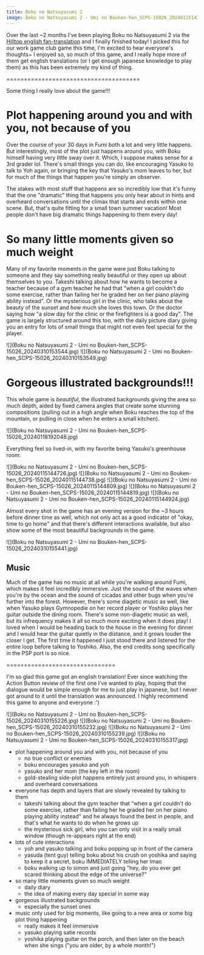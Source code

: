 ```yaml
---
title: Boku no Natsuyasumi 2
image: Boku no Natsuyasumi 2 - Umi no Bouken-hen_SCPS-15026_20240115143636.jpg
---
```


Over the last ~2 months I've been playing Boku no Natsuyasumi 2 via the [Hilltop english fan-translation](https://www.patreon.com/posts/boku-no-2-patch-92070798) and I finally finished today! I picked this for our work game club game this time, I'm excited to hear everyone's thoughts~ I enjoyed so, so much of this game, and I really hope more of them get english translations (or I get enough japanese knowledge to play them) as this has been extremely my kind of thing.

======================================

Some thing I really love about the game!!!

# Plot happening around you and with you, not because of you

Over the course of your 30 days in Fumi both a lot and very little happens. But interestingly, most of the plot just happens around you, with Boku himself having very little sway over it. Which, I suppose makes sense for a 3rd grader lol. There's small things you can do, like encouraging Yasuko to talk to Yoh again, or bringing the key that Yasuko's mom leaves to her, but for much of the things that happen you're simply an observer. 

The stakes with most stuff that happens are so incredibly low that it's funny that the one "dramatic" thing that happens you only hear about in hints and overheard conversations until the climax that starts and ends within one scene. But, that's quite fitting for a small town summer vacation! Most people don't have big dramatic things happening to them every day!

# So many little moments given so much weight

Many of my favorite moments in the game were just Boku talking to someone and they say something really beautiful or they open up about themselves to you. Takeshi talking about how he wants to become a teacher because of a gym teacher he had that "when a girl couldn't do some exercise, rather than failing her he graded her on her piano playing ability instead". Or the mysterious girl in the clinic, who talks about the beauty of the sunset and how much she loves this town. Or the doctor saying how "a slow day for the clinic or the firefighters is a good day". The game is largely structured around this too, with the daily picture diary giving you an entry for lots of small things that might not even feel special for the player.

![](Boku no Natsuyasumi 2 - Umi no Bouken-hen_SCPS-15026_20240310153544.jpg)
![](Boku no Natsuyasumi 2 - Umi no Bouken-hen_SCPS-15026_20240310153549.jpg)


# Gorgeous illustrated backgrounds!!!

This whole game is *beautiful*, the illustrated backgrounds giving the area so much depth, aided by fixed camera angles that create some stunning compositions (pulling out in a high angle when Boku reaches the top of the mountain, or pulling in close when he enters a small kitchen).

![](Boku no Natsuyasumi 2 - Umi no Bouken-hen_SCPS-15026_20240118192048.jpg)

Everything feel so lived-in, with my favorite being Yasuko's greenhouse room:

![](Boku no Natsuyasumi 2 - Umi no Bouken-hen_SCPS-15026_20240115144726.jpg)
![](Boku no Natsuyasumi 2 - Umi no Bouken-hen_SCPS-15026_20240115144738.jpg)
![](Boku no Natsuyasumi 2 - Umi no Bouken-hen_SCPS-15026_20240115144809.jpg)
![](Boku no Natsuyasumi 2 - Umi no Bouken-hen_SCPS-15026_20240115144819.jpg)
![](Boku no Natsuyasumi 2 - Umi no Bouken-hen_SCPS-15026_20240115144924.jpg)

Almost every shot in the game has an evening version for the ~3 hours before dinner time as well, which not only act as a good indicator of "okay, time to go home" and that there's different interactions available, but also show some of the most beautiful backgrounds in the game.

![](Boku no Natsuyasumi 2 - Umi no Bouken-hen_SCPS-15026_20240310155441.jpg)

## Music

Much of the game has no music at all while you're walking around Fumi, which makes it feel incredibly immersive. Just the sound of the waves when you're by the ocean and the sound of cicadas and other bugs when you're further into the forest. However, there's some diagetic music as well, like when Yasuko plays Gymnopedie on her record player or Yoshiko plays her guitar outside the dining room. There's some non-diagetic music as well, but its infrequency makes it all so much more exciting when it does play! I loved when I would be heading back to the house in the evening for dinner and I would hear the guitar quietly in the distance, and it grows louder the closer I get. The first time it happened I just stood there and listened for the entire loop before talking to Yoshiko. Also, the end credits song specifically in the PSP port is so nice.

===============================

I'm so glad this game got an english translation! Ever since watching the Action Button review of the first one I've wanted to play, hoping that the dialogue would be simple enough for me to just play in japanese, but I never got around to it until the translation was announced. I highly recommend this game to anyone and everyone :')

![](Boku no Natsuyasumi 2 - Umi no Bouken-hen_SCPS-15026_20240310155226.jpg)
![](Boku no Natsuyasumi 2 - Umi no Bouken-hen_SCPS-15026_20240310155232.jpg)
![](Boku no Natsuyasumi 2 - Umi no Bouken-hen_SCPS-15026_20240310155239.jpg)
![](Boku no Natsuyasumi 2 - Umi no Bouken-hen_SCPS-15026_20240310155317.jpg)










- plot happening around you and with you, not because of you
	- no true conflict or enemies
	- boku encourages yasuko and yoh
	- yasuko and her mom (the key left in the room)
	- gold-stealing side-plot happens entirely just around you, in whispers and overheard conversations
- everyone has depth and layers that are slowly revealed by talking to them
	- takeshi talking about the gym teacher that "when a girl couldn't do some exercise, rather than failing her he graded her on her piano playing ability instead" and he always found the best in people, and that's what he wants to do when he grows up
	- the mysterious sick girl, who you can only visit in a really small window (though re-appears right at the end)
- lots of cute interactions
	- yoh and yasuko talking and boku popping up in front of the camera
	- yasuda (tent guy) telling boku about his crush on yoshika and saying to keep it a secret, boku IMMEDIATELY telling her lmao
	- boku walking up to simon and just going "hey, do you ever get scared thinking about the edge of the universe?"
- so many little moments given so much weight
	- daily diary
	- the idea of making every day special in some way
- gorgeous illustrated backgrounds
	- especially the sunset ones
- music only used for big moments, like going to a new area or some big plot thing happening
	- really makes it feel immersive
	- yasuko playing satie records
	- yoshika playing guitar on the porch, and then later on the beach when she sings ("you are older, by a whole month!")

